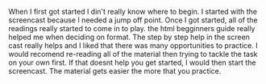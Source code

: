 When I first got started I din't really know where to begin.  I started with the screencast because I needed a jump off point. Once I got started, all of the readings really started to come in to play.  the html begginners guide really helped me when deciding on format.  The step by step help in the screen cast really helps and I liked that there was many opportunities to practice.
I would recomend re-reading all of the material then trying to tackle the task on your own first.  If that doesnt help you get started, I would then start the screencast.  The material gets easier the more that you practice.
